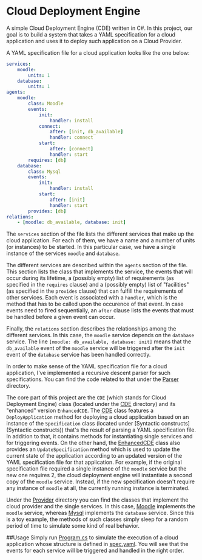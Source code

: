 # Cloud Deployment Engine
A simple Cloud Deployment Engine (CDE) written in C#. In this project, our goal is to build a system that takes a YAML specification for a cloud application and uses it to deploy such application on a Cloud Provider. 

A YAML specification file for a cloud application looks like the one below:
```yaml
services:
    moodle:
        units: 1
    database:
        units: 1
agents:
    moodle:
        class: Moodle
        events:
            init:
                handler: install
            connect:
                after: [init, db_available]
                handler: connect
            start:
                after: [connect]
                handler: start
        requires: [db]
    database:
        class: Mysql
        events:
            init:
                handler: install
            start:
                after: [init]
                handler: start
        provides: [db]
relations:
    - [moodle: db_available, database: init]
```
The `services` section of the file lists the different services that make up the cloud application. For each of them, we have a name and a number of units (or instances) to be started. In this particular case, we have a single instance of the services `moodle` and `database`.

The different services are described within the `agents` section of the file. This section lists the class that implements the service, the events that will occur during its lifetime, a (possibly empty) list of requirements (as specified in the `requires` clause) and a (possibly empty) list of "facilities" (as specified in the `provides` clause) that can fulfill the requirements of other services. Each event is associated with a `handler`, which is the method that has to be called upon the occurence of that event. In case events need to fired sequentially, an `after` clause lists the events that must be handled before a given event can occur.

Finally, the `relations` section describes the relationships among the different services. In this case, the `moodle` service depends on the `database` service. The line `[moodle: db_available, database: init]` means that the `db_available` event of the `moodle` service will be triggered after the `init` event of the `database` service has been handled correctly.

In order to make sense of the YAML specification file for a cloud application, I've implemented a recursive descent parser for such specifications. You can find the code related to that under the [Parser](Parser) directory.

The core part of this project are the `CDE` (which stands for Cloud Deployment Engine) class (located under the [CDE](CDE) directory) and its "enhanced" version `EnhancedCDE`. 
The [CDE](CDE/CDE.cs) class features a `DeployApplication` method for deploying a cloud application based on an instance of the `Specification` class (located under [Syntactic constructs](Syntactic constructs)) that's the result of parsing a YAML specification file. In addition to that, it contains methods for instantiating single services and for triggering events.
On the other hand, the [EnhancedCDE](CDE/EnhancedCDE.cs) class also provides an `UpdateSpecification` method which is used to update the current state of the application according to an updated version of the YAML specification file for that application. For example, if the original specification file required a single instance of the `moodle` service but the new one requires 2, the cloud deployment engine will instantiate a second copy of the `moodle` service. Instead, if the new specification doesn't require any instance of `moodle` at all, the currently running instance is terminated.

Under the [Provider](Provider) directory you can find the classes that implement the cloud provider and the single services. In this case, [Moodle](Provider/Moodle.cs) implements the `moodle` service, whereas [Mysql](Provider/Mysql.cs) implements the `database` service. Since this is a toy example, the methods of such classes simply sleep for a random period of time to simulate some kind of real behavior.

##Usage
Simply run [Program.cs](Program.cs) to simulate the execution of a cloud application whose structure is defined in [spec.yaml](spec.yaml). You will see that the events for each service will be triggered and handled in the right order.
